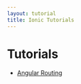 ```yaml
---
layout: tutorial
title: Ionic Tutorials
---
```


# Tutorials

 - [Angular Routing](/tutorials/angular-routing/)